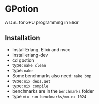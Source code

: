 # GPotion

A DSL for GPU programming in Elixir

## Installation

* Install Erlang, Elixir and nvcc
* Install erlang-dev
* cd gpotion
* type: `make clean`
* type: `make`
* Some benchmarks also need: `make bmp`
* type: `mix deps.get`
* type: `mix compile`
* benchmarks are in the `benchmarks` folder
* type `mix run benchmarks/mm.ex 1024`
